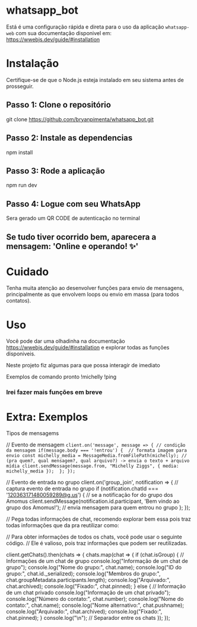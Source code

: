 # whatsapp_bot
Está é uma configuração rápida e direta para o uso da aplicação `whatsapp-web` com sua documentação disponivel em: https://wwebjs.dev/guide/#installation

# Instalação
Certifique-se de que o Node.js esteja instalado em seu sistema antes de prosseguir.

## Passo 1: Clone o repositório
git clone https://github.com/bryanpimenta/whatsapp_bot.git

## Passo 2: Instale as dependencias
npm install

## Passo 3: Rode a aplicação
npm run dev

## Passo 4: Logue com seu WhatsApp

Sera gerado um QR CODE de autenticação no terminal

## Se tudo tiver ocorrido bem, aparecera a mensagem: 'Online e operando! ✨'

# Cuidado
Tenha muita atenção ao desenvolver funções para envio de mensagens, principalmente as que envolvem loops ou envio em massa (para todos contatos).

# Uso
Você pode dar uma olhadinha na documentação https://wwebjs.dev/guide/#installation e explorar todas as funções disponiveis.

Neste projeto fiz algumas para que possa interagir de imediato

Exemplos de comando pronto
!michelly
!ping

### Irei fazer mais funções em breve

# Extra: Exemplos

Tipos de mensagems

// Evento de mensagem
`
client.on('message', message => {
    // condição da mensagem
	if(message.body === '!entrou') { 
        // formata imagem para envio
        const michelly_media = MessageMedia.fromFilePath(michelly);
        // (pra quem?, qual mensagem?, qual arquivo?) -> envia o texto + arquivo mídia
        client.sendMessage(message.from, "Michelly Ziggs", { media: michelly_media }); 
	};
});
`

// Evento de entrada no grupo
client.on('group_join', notification => { // captura evento de entrada no grupo
    if (notification.chatId === '120363171480059289@g.us') { // se a notificação for do grupo dos Amomus
        client.sendMessage(notification.id.participant, 'Bem vindo ao grupo dos Amomus!'); // envia mensagem para quem entrou no grupo
    };
});


// Pega todas informações de chat, recomendo explorar bem essa pois traz todas informações que da pra reutilizar como:

// Para obter informações de todos os chats, você pode usar o seguinte código.
// Ele é valioso, pois traz informações que podem ser reutilizadas.

client.getChats().then(chats => {
  chats.map(chat => {
    if (chat.isGroup) {
      // Informações de um chat de grupo
      console.log("Informação de um chat de grupo");
      console.log("Nome do grupo:", chat.name);
      console.log("ID do grupo:", chat.id._serialized);
      console.log("Membros do grupo:", chat.groupMetadata.participants.length);
      console.log("Arquivado:", chat.archived);
      console.log("Fixado:", chat.pinned);
    } else {
      // Informação de um chat privado
      console.log("Informação de um chat privado");
      console.log("Número do contato:", chat.number);
      console.log("Nome do contato:", chat.name);
      console.log("Nome alternativo:", chat.pushname);
      console.log("Arquivado:", chat.archived);
      console.log("Fixado:", chat.pinned);
    }
    console.log("\n"); // Separador entre os chats
  });
});

